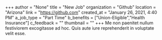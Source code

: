 +++
author = "None"
title = "New Job"
organization = "Github"
location = "Arizona"
link = "https://github.com"
created_at = "January 26, 2021, 4:40 PM"
a_job_type = "Part Time"
b_benefits = ["Union-Eligible","Health Insurance"]
c_feedback = ""
thumbnail = ""
+++
Me non paenitet nullum festiviorem excogitasse ad hoc. Quis aute iure reprehenderit in voluptate velit esse.